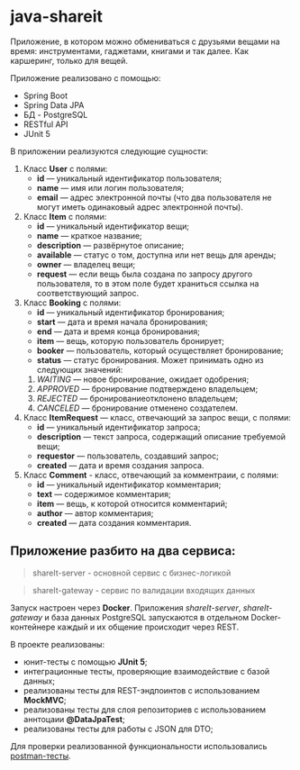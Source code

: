 # java-shareit

Приложение, в котором можно обмениваться с друзьями вещами на время: инструментами, гаджетами, книгами и так далее. Как каршеринг, только для вещей.

Приложение реализовано с помощью:
- Spring Boot
- Spring Data JPA
- БД - PostgreSQL
- RESTful API
- JUnit 5

В приложении реализуются следующие сущности:
1. Класс **User** с полями:
   - **id** — уникальный идентификатор пользователя;
   - **name** — имя или логин пользователя;
   - **email** — адрес электронной почты (что два пользователя не могут
иметь одинаковый адрес электронной почты).
2. Класс **Item** с полями:
   - **id** — уникальный идентификатор вещи;
   - **name** — краткое название;
   - **description** — развёрнутое описание;
   - **available** — статус о том, доступна или нет вещь для аренды;
   - **owner** — владелец вещи;
   - **request** — если вещь была создана по запросу другого пользователя, то в этом
поле будет храниться ссылка на соответствующий запрос.
3. Класс **Booking** с полями:
   - **id** — уникальный идентификатор бронирования;
   - **start** — дата и время начала бронирования;
   - **end** — дата и время конца бронирования;
   - **item** — вещь, которую пользователь бронирует;
   - **booker** — пользователь, который осуществляет бронирование;
   - **status** — статус бронирования. Может принимать одно из следующих
значений:
    1. *WAITING* — новое бронирование, ожидает одобрения;
    2. *APPROVED* — бронирование подтверждено владельцем;
    3. *REJECTED* — бронированиеотклонено владельцем;
    4. *CANCELED* — бронирование отменено создателем.
  4. Класс **ItemRequest** — класс, отвечающий за запрос вещи, с полями:
     - **id** — уникальный идентификатор запроса;
     - **description** — текст запроса, содержащий описание требуемой вещи;
     - **requestor** — пользователь, создавший запрос;
     - **created** — дата и время создания запроса.
   5. Класс **Comment** - класс, отвечающий за комментраии, с полями:
      - **id** — уникальный идентификатор комментария;
      - **text** — содержимое комментария;
      - **item** — вещь, к которой относится комментарий;
      - **author** — автор комментария;
      - **created** — дата создания комментария.

## Приложение разбито на два сервиса:
> shareIt-server - основной сервис с бизнес-логикой

> shareIt-gateway - сервис по валидации входящих данных

Запуск настроен через **Docker**. Приложения *shareIt-server*, *shareIt-gateway*  и база данных PostgreSQL запускаются в отдельном Docker-контейнере каждый и их общение происходит через REST.

В проекте реализованы:
- юнит-тесты с помощью **JUnit 5**;
- интеграционные тесты, проверяющие взаимодействие с базой данных;
- реализованы тесты для REST-эндпоинтов с использованием **MockMVC**;
- реализованы тесты для слоя репозиториев с использованием аннтоцаии **@DataJpaTest**;
- реализованы тесты для работы с JSON для DTO;

Для проверки реализованной функциональности использовались [postman-тесты](https://github.com/SemenenkoEugene/java-shareit/blob/main/shareit-postman-test.json).
